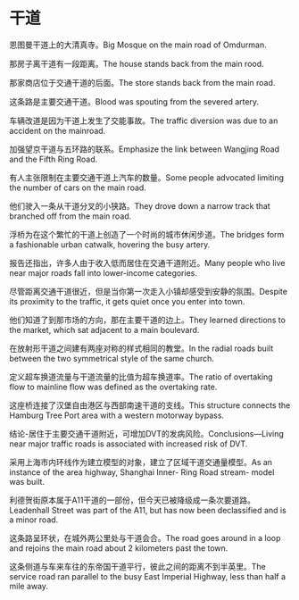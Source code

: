 # 干道

<p><span class="chinese">恩图曼干道上的大清真寺。</span><span class="english">Big Mosque on the main road of Omdurman.</span></p>

<p><span class="chinese">那房子离干道有一段距离。</span><span class="english">The house stands back from the main rood.</span></p>

<p><span class="chinese">那家商店位于交通干道的后面。</span><span class="english">The store stands back from the main road.</span></p>

<p><span class="chinese">这条路是主要交通干道。</span><span class="english">Blood was spouting from the severed artery.</span></p>

<p><span class="chinese">车辆改道是因为干道上发生了交能事故。</span><span class="english">The traffic diversion was due to an accident on the mainroad.</span></p>

<p><span class="chinese">加强望京干道与五环路的联系。</span><span class="english">Emphasize the link between Wangjing Road and the Fifth Ring Road.</span></p>

<p><span class="chinese">有人主张限制在主要交通干道上汽车的数量。</span><span class="english">Some people advocated limiting the number of cars on the main road.</span></p>

<p><span class="chinese">他们驶入一条从干道分叉的小狭路。</span><span class="english">They drove down a narrow track that branched off from the main road.</span></p>

<p><span class="chinese">浮桥为在这个繁忙的干道上创造了一个时尚的城市休闲步道。</span><span class="english">The bridges form a fashionable urban catwalk, hovering the busy artery.</span></p>

<p><span class="chinese">报告还指出，许多人由于收入低而居住在交通干道附近。</span><span class="english">Many people who live near major roads fall into lower-income categories.</span></p>

<p><span class="chinese">尽管距离交通干道很近，但是当你第一次走入小镇却感受到安静的氛围。</span><span class="english">Despite its proximity to the traffic, it gets quiet once you enter into town.</span></p>

<p><span class="chinese">他们知道了到那市场的方向，那在主要干道的边上。</span><span class="english">They learned directions to the market, which sat adjacent to a main boulevard.</span></p>

<p><span class="chinese">在放射形干道之间建有两座对称的样式相同的教堂。</span><span class="english">In the radial roads built between the two symmetrical style of the same church.</span></p>

<p><span class="chinese">定义超车换道流量与干道流量的比值为超车换道率。</span><span class="english">The ratio of overtaking flow to mainline flow was defined as the overtaking rate.</span></p>

<p><span class="chinese">这座桥连接了汉堡自由港区与西部南速干道的支线。</span><span class="english">This structure connects the Hamburg Tree Port area with a western motorway bypass.</span></p>

<p><span class="chinese">结论-居住于主要交通干道附近，可增加DVT的发病风险。</span><span class="english">Conclusions—Living near major traffic roads is associated with increased risk of DVT.</span></p>

<p><span class="chinese">采用上海市内环线作为建立模型的对象，建立了区域干道交通量模型。</span><span class="english">As an instance of the area highway, Shanghai Inner- Ring Road stream- model was built.</span></p>

<p><span class="chinese">利德贺街原本属于A11干道的一部份，但今天已被降级成一条次要道路。</span><span class="english">Leadenhall Street was part of the A11, but has now been declassified and is a minor road.</span></p>

<p><span class="chinese">这条路呈环状，在城外两公里处与干道会合。</span><span class="english">The road goes around in a loop and rejoins the main road about 2 kilometers past the town.</span></p>

<p><span class="chinese">这条侧道与车来车往的东帝国干道平行，彼此之间的距离不到半英里。</span><span class="english">The service road ran parallel to the busy East Imperial Highway, less than half a mile away.</span></p>

